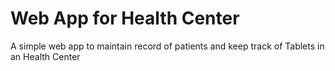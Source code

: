 # Web App for Health Center
 A simple web app to maintain record of patients and keep track of Tablets in an Health Center
